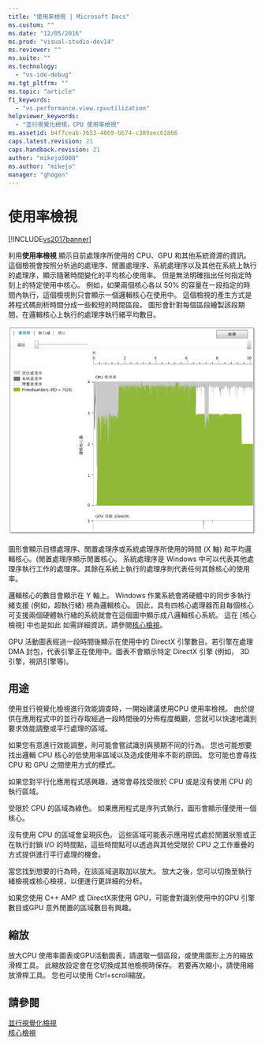 ```yaml
---
title: "使用率檢視 | Microsoft Docs"
ms.custom: ""
ms.date: "12/05/2016"
ms.prod: "visual-studio-dev14"
ms.reviewer: ""
ms.suite: ""
ms.technology: 
  - "vs-ide-debug"
ms.tgt_pltfrm: ""
ms.topic: "article"
f1_keywords: 
  - "vs.performance.view.cpuutilization"
helpviewer_keywords: 
  - "並行視覺化檢視，CPU 使用率檢視"
ms.assetid: b4f7ceab-3653-4069-bb74-c309aec62866
caps.latest.revision: 21
caps.handback.revision: 21
author: "mikejo5000"
ms.author: "mikejo"
manager: "ghogen"
---
```

# 使用率檢視
[!INCLUDE[vs2017banner](../code-quality/includes/vs2017banner.md)]

利用**使用率檢視** 顯示目前處理序所使用的 CPU、GPU 和其他系統資源的資訊。  這個檢視會按照分析過的處理序、閒置處理序、系統處理序以及其他在系統上執行的處理序，顯示隨著時間變化的平均核心使用率。  但是無法明確指出任何指定時刻上的特定使用中核心。  例如，如果兩個核心各以 50% 的容量在一段指定的時間內執行，這個檢視則只會顯示一個邏輯核心在使用中。  這個檢視的產生方式是將程式碼剖析時間分成一些較短的時間區段。  圖形會針對每個區段繪製該段期間，在邏輯核心上執行的處理序執行緒平均數目。  
  
 ![CPU 使用率檢視](../profiling/media/vsts_ppacpuutil.png "VSTS\_PPAcpuUtil")  
  
 圖形會顯示目標處理序、閒置處理序或系統處理序所使用的時間 \(X 軸\) 和平均邏輯核心。\(閒置處理序顯示閒置核心。  系統處理序是 Windows 中可以代表其他處理序執行工作的處理序。其餘在系統上執行的處理序則代表任何其餘核心的使用率。  
  
 邏輯核心的數目會顯示在 Y 軸上。  Windows 作業系統會將硬體中的同步多執行緒支援 \(例如，超執行緒\) 視為邏輯核心。  因此，具有四核心處理器而且每個核心可支援兩個硬體執行緒的系統就會在這個圖中顯示成八邏輯核心系統。  這在 \[核心檢視\] 中也是如此   如需詳細資訊，請參閱[核心檢視](../profiling/cores-view.md)。  
  
 GPU 活動圖表經過一段時間後顯示在使用中的 DirectX 引擎數目。若引擎在處理 DMA 封包，代表引擎正在使用中。圖表不會顯示特定 DirectX 引擎 \(例如， 3D 引擎，視訊引擎等\)。  
  
## 用途  
 使用並行視覺化檢視進行效能調查時，一開始建議使用CPU 使用率檢視。  由於提供在應用程式中的並行存取經過一段時間後的分佈程度概觀，您就可以快速地識別要求效能調整或平行處理的區域。  
  
 如果您有意進行效能調整，則可能會嘗試識別與預期不同的行為。  您也可能想要找出邏輯 CPU 核心的低使用率區域以及造成使用率不彰的原因。  您可能也會尋找 CPU 和 GPU 之間使用方式的模式。  
  
 如果您對平行化應用程式感興趣，通常會尋找受限於 CPU 或是沒有使用 CPU 的執行區域。  
  
 受限於 CPU 的區域為綠色。  如果應用程式是序列式執行，圖形會顯示僅使用一個核心。  
  
 沒有使用 CPU 的區域會呈現灰色。  這些區域可能表示應用程式處於閒置狀態或正在執行封鎖 I\/O 的時間點，這些時間點可以透過與其他受限於 CPU 之工作重疊的方式提供進行平行處理的機會。  
  
 當您找到想要的行為時，在該區域選取加以放大。  放大之後，您可以切換至執行緒檢視或核心檢視，以便進行更詳細的分析。  
  
 如果您使用 C\+\+ AMP 或 DirectX來使用 GPU，可能會對識別使用中的GPU 引擎數目或GPU 意外閒置的區域數目有興趣。  
  
## 縮放  
 放大CPU 使用率圖表或GPU活動圖表，請選取一個區段，或使用圖形上方的縮放滑桿工具。  此縮放設定會在您切換成其他檢視時保存。  若要再次縮小，請使用縮放滑桿工具。  您也可以使用 Ctrl\+scroll縮放。  
  
## 請參閱  
 [並行視覺化檢視](../profiling/concurrency-visualizer.md)   
 [核心檢視](../profiling/cores-view.md)